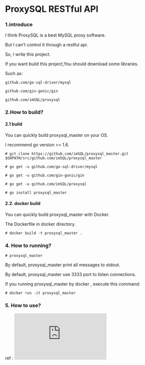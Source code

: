 # ProxySQL RESTful API

### 1.introduce

I think ProxySQL is a best MySQL proxy software.

But I can't control it through a restful api.

So, I write this project.

If you want build this project,You should download some libraries. 

Such as:

    github.com/go-sql-driver/mysql

    github.com/gin-gonic/gin

    github.com/imSQL/proxysql


### 2.How to build?

#### 2.1 build

You can quickly build proxysql_master on your OS.

I recommend go version >= 1.6.

```
# git clone https://github.com/imSQL/proxysql_master.git $GOPATH/src/github.com/imSQL/proxysql_master

# go get -u github.com/go-sql-driver/mysql

# go get -u github.com/gin-gonic/gin

# go get -u github.com/imSQL/proxysql

# go install proxysql_master 
```

#### 2.2. docker build

You can quickly build proxysql_master with Docker.

The Dockerfile in docker directory.

```
# docker build -t proxysql_master .

```

### 4. How to running?


    # proxysql_master

By default, proxysql_master print all messages to stdout.

By default, proxysql_master use 3333 port to listen connections.

If you running proxysql_master by docker , execute this command:

    # docker run -it proxysql_master

### 5. How to use?

ref : ![api_en-US.md](https://github.com/imSQL/proxysql_master/blob/v1.3/doc/api_en-US.md)
